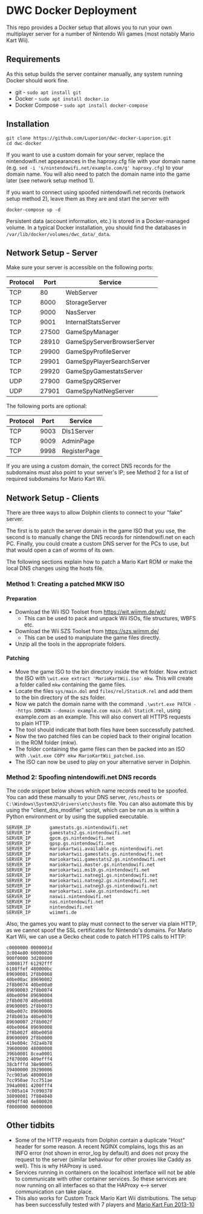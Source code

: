 # DWC Docker Deployment

This repo provides a Docker setup that allows you to run your own multiplayer server for a number of Nintendo Wii games (most notably Mario Kart Wii).

## Requirements

As this setup builds the server container manually, any system running Docker should work fine.

 - git - `sudo apt install git`
 - Docker - `sudo apt install docker.io`
 - Docker Compose - `sudo apt install docker-compose`

## Installation

```
git clone https://github.com/Luporion/dwc-docker-Luporion.git
cd dwc-docker
```

If you want to use a custom domain for your server, replace the nintendowifi.net appearances in the haproxy.cfg file with your domain name (e.g. `sed -i 's/nintendowifi.net/example.com/g' haproxy.cfg`) to your domain name. You will also need to patch the domain name into the game later (see network setup method 1).

If you want to connect using spoofed nintendowifi.net records (network setup method 2), leave them as they are and start the server with

```
docker-compose up -d
```

Persistent data (account information, etc.) is stored in a Docker-managed volume. In a typical Docker installation, you should find the databases in `/var/lib/docker/volumes/dwc_data/_data`.

## Network Setup - Server

Make sure your server is accessible on the following ports:

| Protocol | Port  | Service                    |
|----------|-------|----------------------------|
| TCP      | 80    | WebServer                  |
| TCP      | 8000  | StorageServer              |
| TCP      | 9000  | NasServer                  |
| TCP      | 9001  | InternalStatsServer        |
| TCP      | 27500 | GameSpyManager             |
| TCP      | 28910 | GameSpyServerBrowserServer |
| TCP      | 29900 | GameSpyProfileServer       |
| TCP      | 29901 | GameSpyPlayerSearchServer  |
| TCP      | 29920 | GameSpyGamestatsServer     |
| UDP      | 27900 | GameSpyQRServer            |
| UDP      | 27901 | GameSpyNatNegServer        |

The following ports are optional:

| Protocol | Port  | Service                    |
|----------|-------|----------------------------|
| TCP      | 9003  | Dls1Server                 |
| TCP      | 9009  | AdminPage                  |
| TCP      | 9998  | RegisterPage               |^

If you are using a custom domain, the correct DNS records for the subdomains must also point to your server's IP; see Method 2 for a list of required subdomains for Mario Kart Wii.

## Network Setup - Clients

There are three ways to allow Dolphin clients to connect to your "fake" server.

The first is to patch the server domain in the game ISO that you use, the second is to manually change the DNS records for nintendowifi.net on each PC. Finally, you could create a custom DNS server for the PCs to use, but that would open a can of worms of its own.

The following sections explain how to patch a Mario Kart ROM or make the local DNS changes using the hosts file.

### Method 1: Creating a patched MKW ISO

#### Preparation

- Download the Wii ISO Toolset from https://wit.wiimm.de/wit/
	- This can be used to pack and unpack Wii ISOs, file structures, WBFS etc.
- Download the Wii SZS Toolset from https://szs.wiimm.de/
	- This can be used to manipulate the game files directly.
- Unzip all the tools in the appropriate folders.

#### Patching

- Move the game ISO to the bin directory inside the wit folder. Now extract the ISO with `\wit.exe extract 'MarioKartWii.iso' mkw`. This will create a folder called `mkw` containing the game files.
- Locate the files `sys/main.dol` and `files/rel/StaticR.rel` and add them to the bin directory of the szs folder.
- Now we patch the domain name with the command `.\wstrt.exe PATCH --https DOMAIN --domain example.com main.dol StaticR.rel`, using example.com as an example. This will also convert all HTTPS requests to plain HTTP.
- The tool should indicate that both files have been successfully patched.
- Now the two patched files can be copied back to their original location in the ROM folder (mkw).
- The folder containing the game files can then be packed into an ISO with `.\wit.exe COPY mkw MarioKartWii_patched.iso`.
- The ISO can now be used to play on your alternative server in Dolphin.

### Method 2: Spoofing nintendowifi.net DNS records

The code snippet below shows which name records need to be spoofed. You can add these manually to your DNS server, `/etc/hosts` or `C:\Windows\System32\drivers\etc\hosts` file. You can also automate this by using the "client_dns_modifier" script, which can be run as is within a Python environment or by using the supplied executable.

```
SERVER_IP		gamestats.gs.nintendowifi.net
SERVER_IP		gamestats2.gs.nintendowifi.net
SERVER_IP		gpcm.gs.nintendowifi.net
SERVER_IP		gpsp.gs.nintendowifi.net
SERVER_IP		mariokartwii.available.gs.nintendowifi.net
SERVER_IP		mariokartwii.gamestats.gs.nintendowifi.net
SERVER_IP		mariokartwii.gamestats2.gs.nintendowifi.net
SERVER_IP		mariokartwii.master.gs.nintendowifi.net
SERVER_IP		mariokartwii.ms19.gs.nintendowifi.net
SERVER_IP		mariokartwii.natneg1.gs.nintendowifi.net
SERVER_IP		mariokartwii.natneg2.gs.nintendowifi.net
SERVER_IP		mariokartwii.natneg3.gs.nintendowifi.net
SERVER_IP		mariokartwii.sake.gs.nintendowifi.net
SERVER_IP		naswii.nintendowifi.net
SERVER_IP		nas.nintendowifi.net
SERVER_IP		nintendowifi.net
SERVER_IP		wiimmfi.de
```

Also, the games you want to play must connect to the server via plain HTTP, as we cannot spoof the SSL certificates for Nintendo's domains. For Mario Kart Wii, we can use a Gecko cheat code to patch HTTPS calls to HTTP:

~~~
c0000000 0000001d
3c004e80 60000020
900f0000 3d208000
3d00817f 61292fff
6108ffef 480000bc
89690001 2f8b0068
40be00ac 89690002
2f8b0074 40be00a0
89690003 2f8b0074
40be0094 89690004
2f8b0070 40be0088
89690005 2f8b0073
40be007c 89690006
2f8b003a 40be0070
89690007 2f8b002f
40be0064 89690008
2f8b002f 40be0058
89690009 2f8b0000
419e004c 7d2a4b78
39600000 48000008
396b0001 8cea0001
2f870000 409efff4
38cbfffd 38e90005
39400000 39290006
7cc903a6 48000010
7cc950ae 7cc751ae
394a0001 4200fff4
7c005a14 7c090378
38090001 7f804040
409dff40 4e800020
f0000000 00000000
~~~

## Other tidbits

- Some of the HTTP requests from Dolphin contain a duplicate "Host" header for some reason. A recent NGINX complains, logs this as an INFO error (not shown in error_log by default) and does not proxy the request to the server (similar behaviour for other proxies like Caddy as well). This is why HAProxy is used.
- Services running in containers on the localhost interface will not be able to communicate with other container services. So these services are now running on all interfaces so that the HAProxy <--> server communication can take place.
- This also works for Custom Track Mario Kart Wii distributions. The setup has been successfully tested with 7 players and [Mario Kart Fun 2013-10](https://wiki.tockdom.com/wiki/Wiimms_Mario_Kart_Fun_2013-10)
